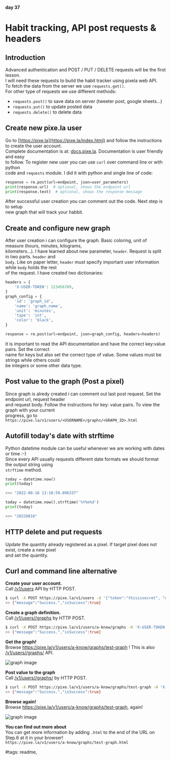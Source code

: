 **day 37**

# Habit tracking, API post requests & headers

## Introduction

Advanced authentication and POST / PUT / DELETE requests will be the first lesson.  
I will need these requests to build the habit tracker using pixela web API.  
To fetch the data from the server we use `requests.get()`.  
For other type of requests we use different methods:  

- `requests.post()` to save data on server (tweeter post, google sheets...)
- `requests.put()` to update posted data
- `requests.delete()` to delete data

## Create new pixe.la user

Go to [https://pixe.la](https://pixe.la/index.html) and follow the instructions to create the user account.  
Complete documentation is at: [docs.pixe.la](https://docs.pixe.la/). Documentation is user friendly and easy  
to follow. To register new user you can use `curl` over command line or with python  
code and `requests` module. I did it with python and single line of code:  

```python
response = re.post(url=endpoint, json=user_parameters)
print(response.url)  # optional, shows the endpoint url
print(response.text)  # optional, shows the response message
```

After successful user creation you can comment out the code. Next step is to setup  
new graph that will track your habbit.

## Create and configure new graph

After user creation i can configure the graph. Basic coloring, unit of measure (hours, minutes, kilograms,  
kilometers...). I have learned about new parameter, `header`. Request is split in two parts. `header` and  
`body`. Like on paper letter, `header` must specify important user information while `body` holds the rest  
of the request. I have created two dictionaries:  

```python
headers = {
    'X-USER-TOKEN': 123456789,
}
graph_config = {
    'id': 'graph_id',
    'name': 'graph_name',
    'unit': 'minutes',
    'type': 'int',
    'color': 'black',
}

response = re.post(url=endpoint, json=graph_config, headers=headers)
```

It is important to read the API documentation and have the correct key:value pairs. Set the correct  
name for keys but also set the correct type of value. Some values must be strings while others could  
be integers or some other data type.  

## Post value to the graph (Post a pixel)

Since graph is alredy created i can comment out last post request. Set the endpoint url, request header  
and request body. Follow the instructions for key: value pairs. To view the graph with your current  
progress, go to `https://pixe.la/v1/users/<USERNAME>/graphs/<GRAPH_ID>.html`

## Autofill today's date with strftime

Python datetime module can be useful whenever we are working with dates or time :-)  
Since every API usually requests different date formats we should format the output string using  
`strftime` method.  

```python
today = datetime.now()
print(today)

>>> "2022-08-16 13:18:59.096337"

today = datetime.now().strftime('%Y%m%d')
print(today)

>>> "20220816"
```

## HTTP delete and put requests

Update the quantity already registered as a pixel. If target pixel does not exist, create a new pixel  
and set the quantity.

<!-- vid 326-->


## Curl and command line alternative

**Create your user account.**  
Call [/v1/users](https://docs.pixe.la/entry/post-user) API by HTTP POST.

```bash
$ curl -X POST https://pixe.la/v1/users -d '{"token":"thisissecret", "username":"a-know", "agreeTermsOfService":"yes", "notMinor":"yes"}'
>> {"message":"Success.","isSuccess":true}
```

**Create a graph definition.**  
Call [/v1/users/<username>/graphs](https://docs.pixe.la/entry/post-graph) by HTTP POST.

```bash
$ curl -X POST https://pixe.la/v1/users/a-know/graphs -H 'X-USER-TOKEN:thisissecret' -d '{"id":"test-graph","name":"graph-name","unit":"commit","type":"int","color":"shibafu"}'
>> {"message":"Success.","isSuccess":true}
```

**Get the graph!**  
Browse https://pixe.la/v1/users/a-know/graphs/test-graph ! This is also [/v1/users/<username>/graphs/<graphID>](https://docs.pixe.la/entry/post-graph) API.  

![graph image](https://pixe.la/static/img/browse_graph.png)  

**Post value to the graph**  
Call [/v1/users/<username>/graphs/<graphID>](https://docs.pixe.la/entry/post-pixel) by HTTP POST.  

```bash
$ curl -X POST https://pixe.la/v1/users/a-know/graphs/test-graph -H 'X-USER-TOKEN:thisissecret' -d '{"date":"20180915","quantity":"5"}'
>> {"message":"Success.","isSuccess":true}
```

**Browse again!**  
Browse https://pixe.la/v1/users/a-know/graphs/test-graph, again!

![graph image](https://pixe.la/static/img/browse_again.png)

**You can find out more about**  
You can get more information by adding `.html` to the end of the URL on Step.6 at it in your browser!  
`https://pixe.la/v1/users/a-know/graphs/test-graph.html`


#tags: readme,